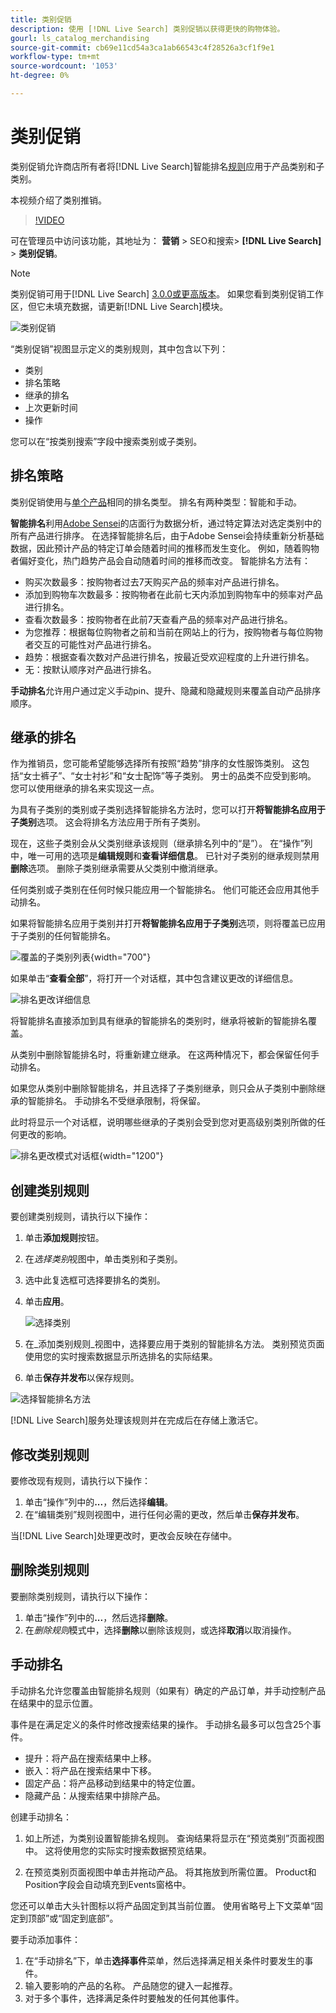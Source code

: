 ```yaml
---
title: 类别促销
description: 使用 [!DNL Live Search] 类别促销以获得更快的购物体验。
gourl: ls_catalog_merchandising
source-git-commit: cb69e11cd54a3ca1ab66543c4f28526a3cf1f9e1
workflow-type: tm+mt
source-wordcount: '1053'
ht-degree: 0%

---
```


# 类别促销

类别促销允许商店所有者将[!DNL Live Search]智能排名[规则](rules.md)应用于产品类别和子类别。

本视频介绍了类别推销。

>[!VIDEO](https://video.tv.adobe.com/v/3424617)

可在管理员中访问该功能，其地址为： **营销** > SEO和搜索> **[!DNL Live Search]** > **类别促销**。

>[!NOTE]
>
>类别促销可用于[!DNL Live Search] [3.0.0或更高版本](release-notes.md)。 如果您看到类别促销工作区，但它未填充数据，请更新[!DNL Live Search]模块。

![类别促销](assets/category_workspace.png)

“类别促销”视图显示定义的类别规则，其中包含以下列：

* 类别
* 排名策略
* 继承的排名
* 上次更新时间
* 操作

您可以在“按类别搜索”字段中搜索类别或子类别。

## 排名策略

类别促销使用与[单个产品](rules-workspace.md)相同的排名类型。
排名有两种类型：智能和手动。

**智能排名**&#x200B;利用[Adobe Sensei](https://www.adobe.com/sensei.html)的店面行为数据分析，通过特定算法对选定类别中的所有产品进行排序。 在选择智能排名后，由于Adobe Sensei会持续重新分析基础数据，因此预计产品的特定订单会随着时间的推移而发生变化。 例如，随着购物者偏好变化，热门趋势产品会自动随着时间的推移而改变。
智能排名方法有：

* 购买次数最多：按购物者过去7天购买产品的频率对产品进行排名。
* 添加到购物车次数最多：按购物者在此前七天内添加到购物车中的频率对产品进行排名。
* 查看次数最多：按购物者在此前7天查看产品的频率对产品进行排名。
* 为您推荐：根据每位购物者之前和当前在网站上的行为，按购物者与每位购物者交互的可能性对产品进行排名。
* 趋势：根据查看次数对产品进行排名，按最近受欢迎程度的上升进行排名。
* 无：按默认顺序对产品进行排名。

**手动排名**&#x200B;允许用户通过定义手动pin、提升、隐藏和隐藏规则来覆盖自动产品排序顺序。

## 继承的排名

作为推销员，您可能希望能够选择所有按照“趋势”排序的女性服饰类别。 这包括“女士裤子”、“女士衬衫”和“女士配饰”等子类别。 男士的品类不应受到影响。 您可以使用继承的排名来实现这一点。

为具有子类别的类别或子类别选择智能排名方法时，您可以打开&#x200B;**将智能排名应用于子类别**&#x200B;选项。 这会将排名方法应用于所有子类别。

现在，这些子类别会从父类别继承该规则（继承排名列中的“是”）。 在“操作”列中，唯一可用的选项是&#x200B;**编辑规则**&#x200B;和&#x200B;**查看详细信息**。 已针对子类别的继承规则禁用&#x200B;**删除**&#x200B;选项。 删除子类别继承需要从父类别中撤消继承。

任何类别或子类别在任何时候只能应用一个智能排名。 他们可能还会应用其他手动排名。

如果将智能排名应用于类别并打开&#x200B;**将智能排名应用于子类别**&#x200B;选项，则将覆盖已应用于子类别的任何智能排名。

![覆盖的子类别列表](assets/category_overwite_subs.png){width="700"}

如果单击“**查看全部**”，将打开一个对话框，其中包含建议更改的详细信息。

![排名更改详细信息](assets/category_overwrite.png)

将智能排名直接添加到具有继承的智能排名的类别时，继承将被新的智能排名覆盖。

从类别中删除智能排名时，将重新建立继承。
在这两种情况下，都会保留任何手动排名。

如果您从类别中删除智能排名，并且选择了子类别继承，则只会从子类别中删除继承的智能排名。 手动排名不受继承限制，将保留。

此时将显示一个对话框，说明哪些继承的子类别会受到您对更高级别类别所做的任何更改的影响。

![排名更改模式对话框](assets/category_overwrite_modal.png){width="1200"}

## 创建类别规则

要创建类别规则，请执行以下操作：

1. 单击&#x200B;**添加规则**&#x200B;按钮。
1. 在&#x200B;_选择类别_&#x200B;视图中，单击类别和子类别。
1. 选中此复选框可选择要排名的类别。
1. 单击&#x200B;**应用**。

   ![选择类别](assets/category_select.png)

1. 在&#x200B;_添加类别规则_视图中，选择要应用于类别的智能排名方法。
类别预览页面使用您的实时搜索数据显示所选排名的实际结果。
1. 单击&#x200B;**保存并发布**&#x200B;以保存规则。

![选择智能排名方法](assets/category_ranking.png)

[!DNL Live Search]服务处理该规则并在完成后在存储上激活它。

## 修改类别规则

要修改现有规则，请执行以下操作：

1. 单击“操作”列中的&#x200B;**...**，然后选择&#x200B;**编辑**。
1. 在“编辑类别”规则视图中，进行任何必需的更改，然后单击&#x200B;**保存并发布**。

当[!DNL Live Search]处理更改时，更改会反映在存储中。

## 删除类别规则

要删除类别规则，请执行以下操作：

1. 单击“操作”列中的&#x200B;**...**，然后选择&#x200B;**删除**。
1. 在&#x200B;_删除规则_&#x200B;模式中，选择&#x200B;**删除**&#x200B;以删除该规则，或选择&#x200B;**取消**&#x200B;以取消操作。

## 手动排名

手动排名允许您覆盖由智能排名规则（如果有）确定的产品订单，并手动控制产品在结果中的显示位置。

事件是在满足定义的条件时修改搜索结果的操作。 手动排名最多可以包含25个事件。

* 提升：将产品在搜索结果中上移。
* 嵌入：将产品在搜索结果中下移。
* 固定产品：将产品移动到结果中的特定位置。
* 隐藏产品：从搜索结果中排除产品。

创建手动排名：

1. 如上所述，为类别设置智能排名规则。 查询结果将显示在“预览类别”页面视图中。 这将使用您的实际实时搜索数据预览结果。

1. 在预览类别页面视图中单击并拖动产品。 将其拖放到所需位置。 Product和Position字段会自动填充到Events窗格中。

您还可以单击大头针图标以将产品固定到其当前位置。 使用省略号上下文菜单“固定到顶部”或“固定到底部”。

要手动添加事件：

1. 在“手动排名”下，单击&#x200B;**选择事件**&#x200B;菜单，然后选择满足相关条件时要发生的事件。
1. 输入要影响的产品的名称。 产品随您的键入一起推荐。
1. 对于多个事件，选择满足条件时要触发的任何其他事件。
